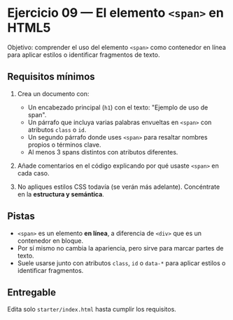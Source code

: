 # Ejercicio 09 — El elemento `<span>` en HTML5

Objetivo: comprender el uso del elemento `<span>` como contenedor en línea para aplicar estilos o identificar fragmentos de texto.

## Requisitos mínimos

1. Crea un documento con:

   - Un encabezado principal (`h1`) con el texto: "Ejemplo de uso de span".
   - Un párrafo que incluya varias palabras envueltas en `<span>` con atributos `class` o `id`.
   - Un segundo párrafo donde uses `<span>` para resaltar nombres propios o términos clave.
   - Al menos 3 spans distintos con atributos diferentes.

2. Añade comentarios en el código explicando por qué usaste `<span>` en cada caso.

3. No apliques estilos CSS todavía (se verán más adelante). Concéntrate en la **estructura y semántica**.

## Pistas

- `<span>` es un elemento **en línea**, a diferencia de `<div>` que es un contenedor en bloque.
- Por sí mismo no cambia la apariencia, pero sirve para marcar partes de texto.
- Suele usarse junto con atributos `class`, `id` o `data-*` para aplicar estilos o identificar fragmentos.

## Entregable

Edita solo `starter/index.html` hasta cumplir los requisitos.
